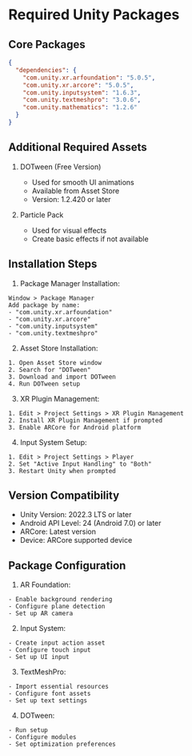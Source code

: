 # Required Unity Packages

## Core Packages
```json
{
  "dependencies": {
    "com.unity.xr.arfoundation": "5.0.5",
    "com.unity.xr.arcore": "5.0.5",
    "com.unity.inputsystem": "1.6.3",
    "com.unity.textmeshpro": "3.0.6",
    "com.unity.mathematics": "1.2.6"
  }
}
```

## Additional Required Assets
1. DOTween (Free Version)
   - Used for smooth UI animations
   - Available from Asset Store
   - Version: 1.2.420 or later

2. Particle Pack
   - Used for visual effects
   - Create basic effects if not available

## Installation Steps

1. Package Manager Installation:
```
Window > Package Manager
Add package by name:
- "com.unity.xr.arfoundation"
- "com.unity.xr.arcore"
- "com.unity.inputsystem"
- "com.unity.textmeshpro"
```

2. Asset Store Installation:
```
1. Open Asset Store window
2. Search for "DOTween"
3. Download and import DOTween
4. Run DOTween setup
```

3. XR Plugin Management:
```
1. Edit > Project Settings > XR Plugin Management
2. Install XR Plugin Management if prompted
3. Enable ARCore for Android platform
```

4. Input System Setup:
```
1. Edit > Project Settings > Player
2. Set "Active Input Handling" to "Both"
3. Restart Unity when prompted
```

## Version Compatibility

- Unity Version: 2022.3 LTS or later
- Android API Level: 24 (Android 7.0) or later
- ARCore: Latest version
- Device: ARCore supported device

## Package Configuration

1. AR Foundation:
```
- Enable background rendering
- Configure plane detection
- Set up AR camera
```

2. Input System:
```
- Create input action asset
- Configure touch input
- Set up UI input
```

3. TextMeshPro:
```
- Import essential resources
- Configure font assets
- Set up text settings
```

4. DOTween:
```
- Run setup
- Configure modules
- Set optimization preferences
```
